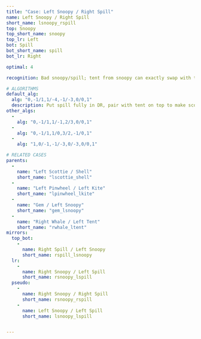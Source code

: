 ```yaml
---
title: "Case: Left Snoopy / Right Spill"
name: Left Snoopy / Right Spill
short_name: lsnoopy_rspill
top: Snoopy
top_short_name: snoopy
top_lr: Left
bot: Spill
bot_short_name: spill
bot_lr: Right

optimal: 4

recognition: Bad snoopy/spill; tent from snoopy can exactly swap with tent from spill.

# ALGORITHMS
default_alg:
  alg: "0,-1/1,1/-4,-1/-3,0/0,1"
  description: Put spill fully in DR, pair with tent on top to make scottie/shell.
other_algs:
  -
    alg: "0,-1/1,1/-1,2/3,0/0,1"
  -
    alg: "0,-1/1,1/0,3/2,-1/0,1"
  -
    alg: "1,0/-1,-1/-3,0/-3,0/0,1"

# RELATED CASES
parents:
  -
    name: "Left Scottie / Shell"
    short_name: "lscottie_shell"
  -
    name: "Left Pinwheel / Left Kite"
    short_name: "lpinwheel_lkite"
  -
    name: "Gem / Left Snoopy"
    short_name: "gem_lsnoopy"
  -
    name: "Right Whale / Left Tent"
    short_name: "rwhale_ltent"
mirrors:
  top_bot:
    -
      name: Right Spill / Left Snoopy
      short_name: rspill_lsnoopy
  lr:
    -
      name: Right Snoopy / Left Spill
      short_name: rsnoopy_lspill
  pseudo:
    -
      name: Right Snoopy / Right Spill
      short_name: rsnoopy_rspill
    -
      name: Left Snoopy / Left Spill
      short_name: lsnoopy_lspill


---
```


